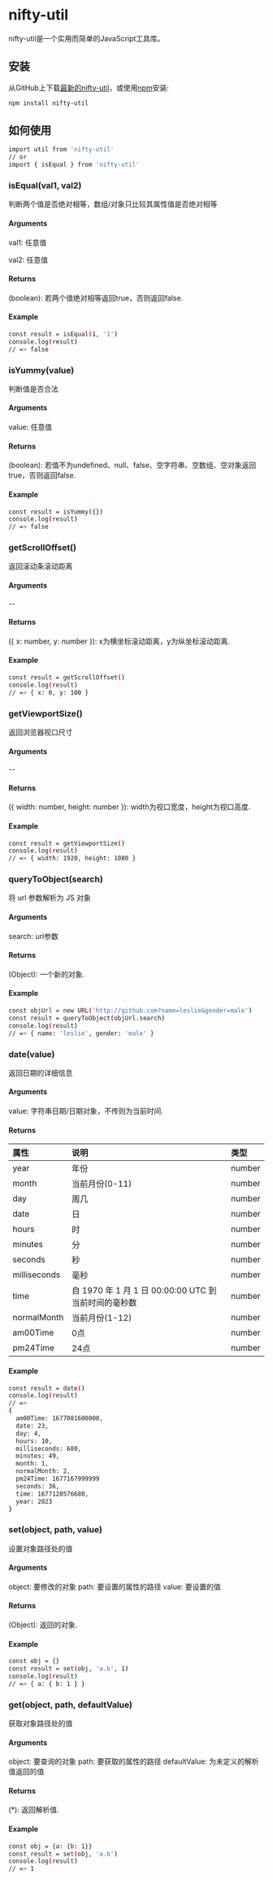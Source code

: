# nifty-util

nifty-util是一个实用而简单的JavaScript工具库。

## 安装

从GitHub上下载[最新的nifty-util](https://github.com/ZHTGitHub/nifty-util)，或使用[npm](https://github.com/ZHTGitHub/nifty-util)安装:

```bash
npm install nifty-util
```

## 如何使用

```bash
import util from 'nifty-util'
// or
import { isEqual } from 'nifty-util'
```

### isEqual(val1, val2)

判断两个值是否绝对相等，数组/对象只比较其属性值是否绝对相等

#### Arguments

val1: 任意值

val2: 任意值

#### Returns

(boolean): 若两个值绝对相等返回true，否则返回false.


#### Example

```bash
const result = isEqual(1, '1')
console.log(result)
// => false
```

### isYummy(value)

判断值是否合法

#### Arguments

value: 任意值

#### Returns

(boolean): 若值不为undefined、null、false、空字符串、空数组、空对象返回true，否则返回false.


#### Example

```bash
const result = isYummy({})
console.log(result)
// => false
```

### getScrollOffset()

返回滚动条滚动距离

#### Arguments

--

#### Returns

({ x: number, y: number }): x为横坐标滚动距离，y为纵坐标滚动距离.


#### Example

```bash
const result = getScrollOffset()
console.log(result)
// => { x: 0, y: 100 }
```

### getViewportSize()

返回浏览器视口尺寸

#### Arguments

--

#### Returns

({ width: number, height: number }): width为视口宽度，height为视口高度.


#### Example

```bash
const result = getViewportSize()
console.log(result)
// => { width: 1920, height: 1080 }
```

### queryToObject(search)

将 url 参数解析为 JS 对象

#### Arguments

search: url参数

#### Returns

(Object): 一个新的对象.


#### Example

```bash
const objUrl = new URL('http://github.com?name=leslie&gender=male')
const result = queryToObject(objUrl.search)
console.log(result)
// => { name: 'leslie', gender: 'male' }
```

### date(value)

返回日期的详细信息

#### Arguments

value: 字符串日期/日期对象，不传则为当前时间.

#### Returns

|  属性   | 说明  | 类型  |
|  :----  | :----  | :----  |
| year   | 年份  | number  |
| month  | 当前月份(0-11)  | number  |
| day  | 周几  | number  |
| date  | 日  | number  |
| hours  | 时  | number  |
| minutes  | 分  | number  |
| seconds  | 秒  | number  |
| milliseconds  | 毫秒  | number  |
| time  | 自 1970 年 1 月 1 日 00:00:00 UTC 到当前时间的毫秒数  | number  |
| normalMonth  | 当前月份(1-12)  | number  |
| am00Time  | 0点  | number  |
| pm24Time  | 24点  | number  |


#### Example

```bash
const result = date()
console.log(result)
// => 
{ 
  am00Time: 1677081600000, 
  date: 23, 
  day: 4, 
  hours: 10, 
  milliseconds: 680, 
  minutes: 49, 
  month: 1, 
  normalMonth: 2, 
  pm24Time: 1677167999999 
  seconds: 36, 
  time: 1677120576680, 
  year: 2023 
}
```

### set(object, path, value)

设置对象路径处的值

#### Arguments

object: 要修改的对象
path: 要设置的属性的路径
value: 要设置的值

#### Returns

(Object): 返回的对象.


#### Example

```bash
const obj = {}
const result = set(obj, 'a.b', 1)
console.log(result)
// => { a: { b: 1 } }
```

### get(object, path, defaultValue)

获取对象路径处的值

#### Arguments

object: 要查询的对象
path: 要获取的属性的路径
defaultValue: 为未定义的解析值返回的值

#### Returns

(*): 返回解析值.


#### Example

```bash
const obj = {a: {b: 1}}
const result = set(obj, 'a.b')
console.log(result)
// => 1
```


